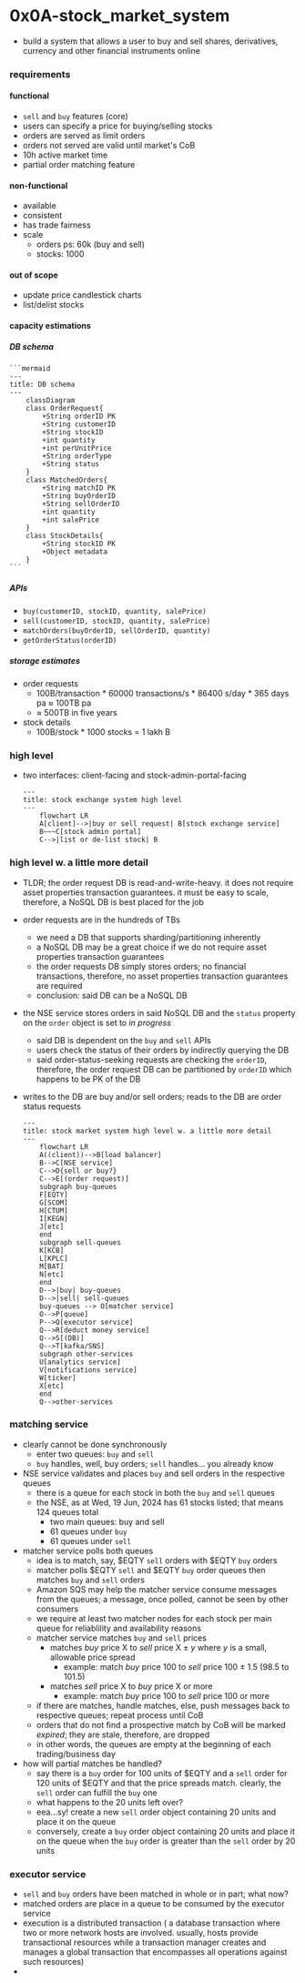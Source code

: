 # 0x0A-stock_market_system
* build a system that allows a user to buy and sell shares, derivatives, currency and other financial instruments online

### requirements
#### functional
* `sell` and `buy` features (core)
* users can specify a price for buying/selling stocks
* orders are served as limit orders
* orders not served are valid until market's CoB
* 10h active market time
* partial order matching feature
#### non-functional
* available
* consistent
* has trade fairness
* scale
    - orders ps: 60k (buy and sell)
    - stocks: 1000
#### out of scope
* update price candlestick charts
* list/delist stocks
#### capacity estimations
##### DB schema

    ```mermaid
    ---
    title: DB schema
    ---
        classDiagram
        class OrderRequest{
            +String orderID PK
            +String customerID
            +String stockID
            +int quantity
            +int perUnitPrice
            +String orderType
            +String status
        }
        class MatchedOrders{
            +String matchID PK
            +String buyOrderID
            +String sellOrderID
            +int quantity
            +int salePrice
        }
        class StockDetails{
            +String stockID PK
            +Object metadata
        }
    ```

##### APIs
* `buy(customerID, stockID, quantity, salePrice)`
* `sell(customerID, stockID, quantity, salePrice)`
* `matchOrders(buyOrderID, sellOrderID, quantity)`
* `getOrderStatus(orderID)`
##### storage estimates
* order requests
    * 100B/transaction * 60000 transactions/s * 86400 s/day * 365 days pa &approx; 100TB pa
    * &approx; 500TB in five years
* stock details
    * 100B/stock * 1000 stocks = 1 lakh B

### high level
* two interfaces: client-facing and stock-admin-portal-facing

    ```mermaid
    ---
    title: stock exchange system high level
    ---
        flowchart LR
        A[client]-->|buy or sell request| B[stock exchange service]
        B~~~C[stock admin portal]
        C-->|list or de-list stock| B
    ```

### high level w. a little more detail
* TLDR; the order request DB is read-and-write-heavy. it does not require asset properties transaction guarantees. it must be easy to scale, therefore, a NoSQL DB is best placed for the job
* order requests are in the hundreds of TBs
    - we need a DB that supports sharding/partitioning inherently
    - a NoSQL DB may be a great choice if we do not require asset properties transaction guarantees
    - the order requests DB simply stores orders; no financial transactions, therefore, no asset properties transaction guarantees are required
    - conclusion: said DB can be a NoSQL DB
* the NSE service stores orders in said NoSQL DB and the `status` property on the `order` object is set to *in progress*
    - said DB is dependent on the `buy` and `sell` APIs
    - users check the status of their orders by indirectly querying the DB
    - said order-status-seeking requests are checking the `orderID`, therefore, the order request DB can be partitioned by `orderID` which happens to be PK of the DB
* writes to the DB are buy and/or sell orders; reads to the DB are order status requests


    ```mermaid
    ---
    title: stock market system high level w. a little more detail
    ---
        flowchart LR
        A((client))-->B[load balancer]
        B-->C[NSE service]
        C-->D{sell or buy?}
        C-->E[(order request)]
        subgraph buy-queues
        F[EQTY]
        G[SCOM]
        H[CTUM]
        I[KEGN]
        J[etc]
        end
        subgraph sell-queues
        K[KCB]
        L[KPLC]
        M[BAT]
        N[etc]
        end
        D-->|buy| buy-queues
        D-->|sell| sell-queues
        buy-queues --> O[matcher service]
        O-->P[queue]
        P-->Q[executor service]
        Q-->R[deduct money service]
        Q-->S[(DB)]
        Q-->T[kafka/SNS]
        subgraph other-services
        U[analytics service]
        V[notifications service]
        W[ticker]
        X[etc]
        end
        Q-->other-services
    ```

### matching service
* clearly cannot be done synchronously
    - enter two queues: `buy` and `sell`
    - `buy` handles, well, buy orders; `sell` handles... you already know
* NSE service validates and places `buy` and sell orders in the respective queues
    - there is a queue for each stock in both the `buy` and `sell` queues
    - the NSE, as at Wed, 19 Jun, 2024 has 61 stocks listed; that means 124 queues total
        * two main queues: buy and sell
        * 61 queues under `buy`
        * 61 queues under `sell`
* matcher service polls both queues
    - idea is to match, say, $EQTY `sell` orders with $EQTY `buy` orders
    - matcher polls $EQTY `sell` and $EQTY `buy` order queues then matches `buy` and `sell` orders
    - Amazon SQS may help the matcher service consume messages from the queues; a message, once polled, cannot be seen by other consumers
    - we require at least two matcher nodes for each stock per main queue for reliablility and availability reasons
    - matcher service matches `buy` and `sell` prices
        * matches *buy* price X to *sell* price X &plusmn; *y* where *y* is a small, allowable price spread
            * example: match *buy* price 100 to *sell* price 100 &plusmn; 1.5 (98.5 to 101.5)
        * matches *sell* price X to *buy* price X or more
            * example: match *buy* price 100 to *sell* price 100 or more
    - if there are matches, handle matches, else, push messages back to respective queues; repeat process until CoB
    - orders that do not find a prospective match by CoB will be marked *expired*; they are stale, therefore, are dropped
    - in other words, the queues are empty at the beginning of each trading/business day
* how will partial matches be handled?
    - say there is a `buy` order for 100 units of $EQTY and a `sell` order for 120 units of $EQTY and that the price spreads match. clearly, the `sell` order can fulfill the `buy` one
    - what happens to the 20 units left over?
    - eea...sy! create a new `sell` order object containing 20 units and place it on the queue
    - conversely, create a `buy` order object containing 20 units and place it on the queue when the `buy` order is greater than the `sell` order by 20 units
### executor service
* `sell` and `buy` orders have been matched in whole or in part; what now?
* matched orders are place in a queue to be consumed by the executor service
* execution is a distributed transaction ( a database transaction where two or more network hosts are involved. usually, hosts provide transactional resources while a transaction manager creates and manages a global transaction that encompasses all operations against such resources)
* 

